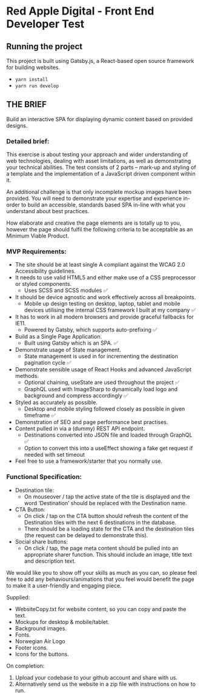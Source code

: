 # Red Apple Digital - Front End Developer Test

## Running the project

This project is built using Gatsby.js, a React-based open source framework for building websites.

- `yarn install`
- `yarn run develop`

## THE BRIEF
Build an interactive SPA for displaying dynamic content based on provided designs.

### Detailed brief:
This exercise is about testing your approach and wider understanding of web technologies, dealing with asset limitations, as well as demonstrating your technical abilities. The test consists of 2 parts – mark-up and styling of a template and the implementation of a JavaScript driven component within it.

An additional challenge is that only incomplete mockup images have been provided. You will need to demonstrate your expertise and experience in-order to build an accessible, standards based SPA in-line with what you understand about best practices.

How elaborate and creative the page elements are is totally up to you, however the page should fulfil the following criteria to be acceptable as an Minimum Viable Product.

### MVP Requirements:
- The site should be at least single A compliant against the WCAG 2.0 Accessibility guidelines.
- It needs to use valid HTML5 and either make use of a CSS preprocessor or styled components.
    - Uses SCSS and SCSS modules ✅ 
- It should be device agnostic and work effectively across all breakpoints.
    - Mobile up design testing on desktop, laptop, tablet and mobile devices utilising the internal CSS framework I built at my company ✅
- It has to work in all modern browsers and provide graceful fallbacks for IE11.
    - Powered by Gatsby, which supports auto-prefixing ✅
- Build as a Single Page Application.
    - Built using Gatsby which is an SPA. ✅
- Demonstrate usage of State management.
    - State management is used in for incrementing the destination pagination cycle ✅
- Demonstrate sensible usage of React Hooks and advanced JavaScript methods.
    - Optional chaining, useState are used throughout the project ✅
    - GraphQL used with ImageSharp to dynamically load logo and background and compress accordingly ✅ 
- Styled as accurately as possible.
    - Desktop and mobile styling followed closely as possible in given timeframe ✅
- Demonstration of SEO and page performance best practises.
- Content pulled in via a (dummy) REST API endpoint.
    - Destinations converted into JSON file and loaded through GraphQL ✅
    - Option to convert this into a useEffect showing a fake get request if needed with set timeout
- Feel free to use a framework/starter that you normally use.

### Functional Specification:
- Destination tile:
    - On mouseover / tap the active state of the tile is displayed and the word ‘Destination’
should be replaced with the Destination name.
- CTA Button:
    - On click / tap on the CTA button should refresh the content of the Destination tiles with
the next 6 destinations in the database.
    - There should be a loading state for the CTA and the destination tiles (the request can be
delayed to demonstrate this).
- Social share buttons:
    - On click / tap, the page meta content should be pulled into an appropriate sharer
function. This should include an image, title text and description text.

We would like you to show off your skills as much as you can, so please feel free to add any behaviours/animations that you feel would benefit the page to make it a user-friendly and engaging piece.

Supplied:
- WebsiteCopy.txt for website content, so you can copy and paste the text.
- Mockups for desktop & mobile/tablet.
- Background images.
- Fonts.
- Norwegian Air Logo
- Footer icons.
- Icons for the buttons.

On completion:
1. Upload your codebase to your github account and share with us.
2. Alternatively send us the website in a zip file with instructions on how to run.
